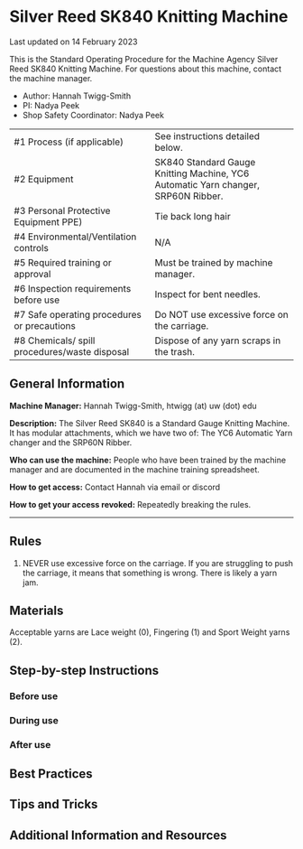 # Silver Reed SK840 Knitting Machine

Last updated on 14 February 2023

This is the Standard Operating Procedure for the Machine Agency Silver Reed
SK840 Knitting Machine. For questions about this machine, contact the machine
manager.

- Author: Hannah Twigg-Smith
- PI: Nadya Peek
- Shop Safety Coordinator: Nadya Peek

|                                               |                                                                                   |
| --------------------------------------------- | --------------------------------------------------------------------------------- |
| #1 Process (if applicable)                    | See instructions detailed below.                                                  |
| #2 Equipment                                  | SK840 Standard Gauge Knitting Machine, YC6 Automatic Yarn changer, SRP60N Ribber. |
| #3 Personal Protective Equipment PPE)         | Tie back long hair                                                                |
| #4 Environmental/Ventilation controls         | N/A                                                                               |
| #5 Required training or approval              | Must be trained by machine manager.                                               |
| #6 Inspection requirements before use         | Inspect for bent needles.                                                         |
| #7 Safe operating procedures or precautions   | Do NOT use excessive force on the carriage.                                       |
| #8 Chemicals/ spill procedures/waste disposal | Dispose of any yarn scraps in the trash.                                          |

## General Information

**Machine Manager:** Hannah Twigg-Smith, htwigg (at) uw (dot) edu

**Description:** The Silver Reed SK840 is a Standard Gauge Knitting Machine. It
has modular attachments, which we have two of: The YC6 Automatic Yarn changer
and the SRP60N Ribber.

**Who can use the machine:** People who have been trained by the machine manager
and are documented in the machine training spreadsheet.

**How to get access:** Contact Hannah via email or discord

**How to get your access revoked:** Repeatedly breaking the rules.

---

## Rules

1. NEVER use excessive force on the carriage. If you are struggling to push the
   carriage, it means that something is wrong. There is likely a yarn jam.

## Materials

Acceptable yarns are Lace weight (0), Fingering (1) and Sport Weight yarns (2).

## Step-by-step Instructions

### Before use

### During use

### After use

## Best Practices

## Tips and Tricks

## Additional Information and Resources

